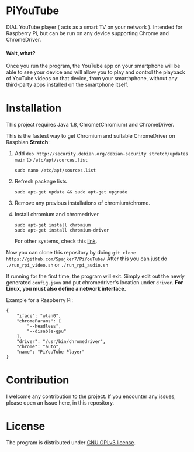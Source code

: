 # PiYouTube
DIAL YouTube player ( acts as a smart TV on your network ). Intended for Raspberry Pi, but can be run on any device supporting Chrome and ChromeDriver.

#### Wait, what?
Once you run the program, the YouTube app on your smartphone will be able to see your device and will allow you to play and control the playback of YouTube videos on that device, from your smarthphone, without any third-party apps installed on the smartphone itself.

# Installation
This project requires Java 1.8, Chrome(Chromium) and ChromeDriver.

This is the fastest way to get Chromium and suitable ChromeDriver on Raspbian **Stretch**:
1) Add ```deb http://security.debian.org/debian-security stretch/updates main``` to ```/etc/apt/sources.list```
    ```
    sudo nano /etc/apt/sources.list
    ```
2) Refresh package lists
    ```
    sudo apt-get update && sudo apt-get upgrade
    ```
    
3) Remove any previous installations of chromium/chrome.
4) Install chromium and chromedriver
    ```
    sudo apt-get install chromium
    sudo apt-get install chromium-driver
    ```
   For other systems, check this [link](https://sites.google.com/a/chromium.org/chromedriver/downloads).
   
Now you can clone this repository by doing 
```git clone https://github.com/Spajker7/PiYouTube/```
After this you can just do ```./run_rpi_video.sh``` or ```./run_rpi_audio.sh```

If running for the first time, the program will exit. Simply edit out the newly generated ```config.json``` and put chromedriver's location under ```driver```.
**For Linux, you must also define a network interface.**

Example for a Raspberry Pi:
```
{
    "iface": "wlan0",
    "chromeParams": [
        "--headless",
        "--disable-gpu"
    ],
    "driver": "/usr/bin/chromedriver",
    "chrome": "auto",
    "name": "PiYouTube Player"
}
```

# Contribution

I welcome any contribution to the project. If you encounter any issues, please open an Issue here, in this repository.

# License
The program is distributed under [GNU GPLv3 license](https://www.gnu.org/licenses/gpl-3.0.en.htmlm).

